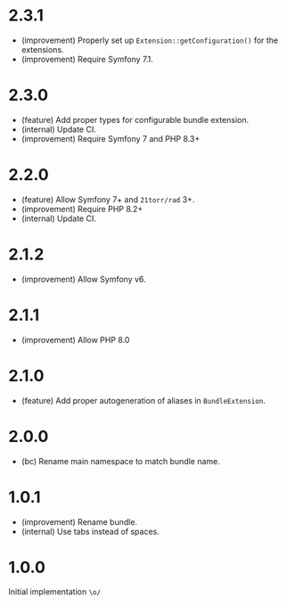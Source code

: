 2.3.1
=====

* (improvement) Properly set up `Extension::getConfiguration()` for the extensions.
* (improvement) Require Symfony 7.1.


2.3.0
=====

* (feature) Add proper types for configurable bundle extension.
* (internal) Update CI.
* (improvement) Require Symfony 7 and PHP 8.3+


2.2.0
=====

* (feature) Allow Symfony 7+ and `21torr/rad` 3+.
* (improvement) Require PHP 8.2+
* (internal) Update CI.


2.1.2
=====

*   (improvement) Allow Symfony v6.


2.1.1
=====

*   (improvement) Allow PHP 8.0


2.1.0
=====

*   (feature) Add proper autogeneration of aliases in `BundleExtension`.


2.0.0
=====

*   (bc) Rename main namespace to match bundle name.


1.0.1
=====

*   (improvement) Rename bundle.
*   (internal) Use tabs instead of spaces.


1.0.0
=====

Initial implementation `\o/`
